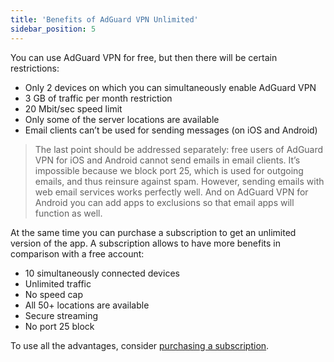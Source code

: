 ```yaml
---
title: 'Benefits of AdGuard VPN Unlimited'
sidebar_position: 5
---
```


You can use AdGuard VPN for free, but then there will be certain restrictions:

- Only 2 devices on which you can simultaneously enable AdGuard VPN
- 3 GB of traffic per month restriction
- 20 Mbit/sec speed limit
- Only some of the server locations are available
- Email clients can’t be used for sending messages (on iOS and Android)

> The last point should be addressed separately: free users of AdGuard VPN for iOS and Android cannot send emails in email clients. It’s impossible because we block port 25, which is used for outgoing emails, and thus reinsure against spam. However, sending emails with web email services works perfectly well. And on AdGuard VPN for Android you can add apps to exclusions so that email apps will function as well.

At the same time you can purchase a subscription to get an unlimited version of the app. A subscription allows to have more benefits in comparison with a free account:

- 10 simultaneously connected devices
- Unlimited traffic
- No speed cap
- All 50+ locations are available
- Secure streaming
- No port 25 block

To use all the advantages, consider [purchasing a subscription](subscription.md).
